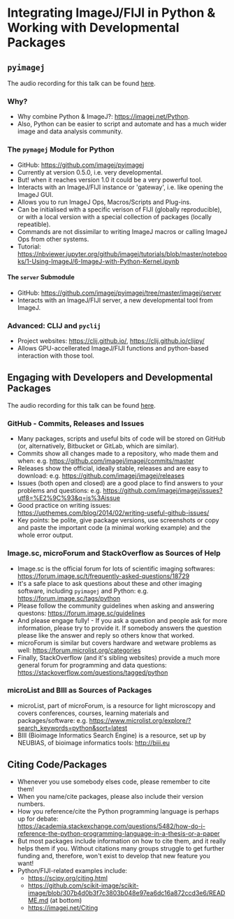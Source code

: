 # Integrating ImageJ/FIJI in Python & Working with Developmental Packages

## `pyimagej`

The audio recording for this talk can be found [here](https://youtu.be/5q4vHM0zOLk).

### Why?

* Why combine Python & ImageJ?: https://imagej.net/Python.
* Also, Python can be easier to script and automate and has a much wider image and data analysis community.

### The `pymagej` Module for Python

* GitHub: https://github.com/imagej/pyimagej
* Currently at version 0.5.0, i.e. very developmental.
* But! when it reaches version 1.0 it could be a very powerful tool.
* Interacts with an ImageJ/FIJI instance or 'gateway', i.e. like opening the ImageJ GUI.
* Allows you to run ImageJ Ops, Macros/Scripts and Plug-ins.
* Can be initialised with a specific verison of FIJI (globally reproducible), or with a local version with a special collection of packages (locally repeatible).
* Commands are not dissimilar to writing ImageJ macros or calling ImageJ Ops from other systems.
* Tutorial: https://nbviewer.jupyter.org/github/imagej/tutorials/blob/master/notebooks/1-Using-ImageJ/6-ImageJ-with-Python-Kernel.ipynb

#### The `server` Submodule

* GitHub: https://github.com/imagej/pyimagej/tree/master/imagej/server
* Interacts with an ImageJ/FIJI server, a new developmental tool from ImageJ.

### Advanced: CLIJ and `pyclij`

* Project websites: https://clij.github.io/, https://clij.github.io/clijpy/
* Allows GPU-accellerated ImageJ/FIJI functions and python-based interaction with those tool.

## Engaging with Developers and Developmental Packages

The audio recording for this talk can be found [here](https://youtu.be/IkJnV1UE7cI).

### GitHub - Commits, Releases and Issues

* Many packages, scripts and useful bits of code will be stored on GitHub (or, alternatively, Bitbucket or GitLab, which are similar).
* Commits show all changes made to a repository, who made them and when: e.g. https://github.com/imagej/imagej/commits/master
* Releases show the official, ideally stable, releases and are easy to download: e.g. https://github.com/imagej/imagej/releases
* Issues (both open and closed) are a good place to find answers to your problems and questions: e.g. https://github.com/imagej/imagej/issues?utf8=%E2%9C%93&q=is%3Aissue
* Good practice on writing issues: https://upthemes.com/blog/2014/02/writing-useful-github-issues/
* Key points: be polite, give package versions, use screenshots or copy and paste the important code (a minimal working example) and the whole error output.

### Image.sc, microForum and StackOverflow as Sources of Help

* Image.sc is the official forum for lots of scientific imaging softwares: https://forum.image.sc/t/frequently-asked-questions/18729
* It's a safe place to ask questions about these and other imaging software, including `pyimagej` and Python: e.g. https://forum.image.sc/tags/python
* Please follow the community guidelines when asking and answering questons: https://forum.image.sc/guidelines
* And please engage fully! - If you ask a question and people ask for more information, please try to provide it. If somebody answers the question please like the answer and reply so others know that worked.
* microForum is similar but covers hardware and wetware problems as well: https://forum.microlist.org/categories
* Finally, StackOverflow (and it's sibling websites) provide a much more general forum for programming and data questions: https://stackoverflow.com/questions/tagged/python

### microList and BIII as Sources of Packages

* microList, part of microForum, is a resource for light microscopy and covers conferences, courses, learning materials and packages/software: e.g. https://www.microlist.org/explore/?search_keywords=python&sort=latest
* BIII (Bioimage Informatics Search Engine) is a resource, set up by NEUBIAS, of bioimage informatics tools: http://biii.eu

## Citing Code/Packages

* Whenever you use somebody elses code, please remember to cite them!
* When you name/cite packages, please also include their version numbers.
* How you reference/cite the Python programming language is perhaps up for debate: https://academia.stackexchange.com/questions/5482/how-do-i-reference-the-python-programming-language-in-a-thesis-or-a-paper
* But most packages include information on how to cite them, and it really helps them if you. Without citations many groups struggle to get further funding and, therefore, won't exist to develop that new feature you want!
* Python/FIJI-related examples include:
  * https://scipy.org/citing.html
  * https://github.com/scikit-image/scikit-image/blob/307b4d0b3f7c3803b048e97ea6dc16a872ccd3e6/README.md (at bottom)
  * https://imagej.net/Citing
